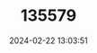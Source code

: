 ---
title: "135579"
category: "Chelon auratus"
draft: false
date: 2024-02-22 13:03:51
languages:
  Italian: ["Cefalo dorato", "Lotregano"]
  Polish: ["Cefal złocisty"]
  Romanian: ["Chefal"]
  Croatian: ["Cipal zlatar"]
  German: ["Gold-Meeräsche"]
  Dutch; Flemish: ["Goudharder"]
  Swedish: ["Guldmulte"]
  Danish: ["Guldmulte"]
  Norwegian: ["Gullmulte"]
  Finnish: ["Kultakeltti"]
  Spanish; Castilian: ["Lisa dorada"]
  French: ["Mulet doré"]
  Maltese: ["Mulett Taċ-Ċarruta Safra"]
  Portuguese: ["Tainha"]
  Albanian: ["Veshflorini"]
  Arabic: ["البوري الذهبي"]
  Greek, Modern (1453-): ["Μυξινάρι"]
  Bulgarian: ["Платерина"]
  Russian: ["Сингиль"]
  Ukrainian: ["Сингіль"]
  Georgian: ["ოქროსფერი კეფალი"]
  English: ["Golden Grey Mullet"]
---
